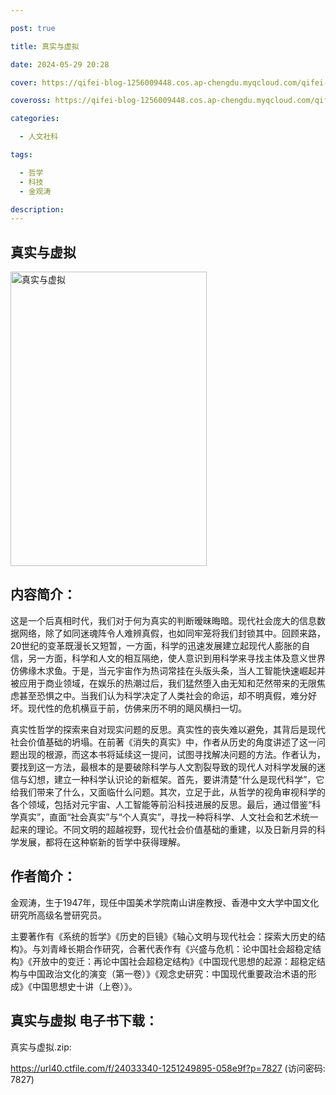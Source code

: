 ```yaml
---

post: true

title: 真实与虚拟

date: 2024-05-29 20:28

cover: https://qifei-blog-1256009448.cos.ap-chengdu.myqcloud.com/qifei-blog/64e85a26661c6c8e54f24bea.jpg

coveross: https://qifei-blog-1256009448.cos.ap-chengdu.myqcloud.com/qifei-blog/64e85a26661c6c8e54f24bea.jpg

categories:

  - 人文社科

tags:

  - 哲学
  - 科技
  - 金观涛

description:
---
```


## 真实与虚拟
<img alt="真实与虚拟 " class="aligncenter loaded" data-was-processed="true" decoding="async" fetchpriority="high" height="471" src="https://qifei-blog-1256009448.cos.ap-chengdu.myqcloud.com/qifei-blog/64e85a26661c6c8e54f24bea.jpg" style="cursor: zoom-in;" width="314"/>

## 内容简介：

这是一个后真相时代，我们对于何为真实的判断暧昧晦暗。现代社会庞大的信息数据网络，除了如同迷魂阵令人难辨真假，也如同牢笼将我们封锁其中。回顾来路，20世纪的变革既漫长又短暂，一方面，科学的迅速发展建立起现代人膨胀的自信，另一方面，科学和人文的相互隔绝，使人意识到用科学来寻找主体及意义世界仿佛缘木求鱼。于是，当元宇宙作为热词常挂在头版头条，当人工智能快速崛起并被应用于商业领域，在娱乐的热潮过后，我们猛然堕入由无知和茫然带来的无限焦虑甚至恐惧之中。当我们认为科学决定了人类社会的命运，却不明真假，难分好坏。现代性的危机横亘于前，仿佛来历不明的飓风横扫一切。

真实性哲学的探索来自对现实问题的反思。真实性的丧失难以避免，其背后是现代社会价值基础的坍塌。在前著《消失的真实》中，作者从历史的角度讲述了这一问题出现的根源，而这本书将延续这一提问，试图寻找解决问题的方法。作者认为，要找到这一方法，最根本的是要破除科学与人文割裂导致的现代人对科学发展的迷信与幻想，建立一种科学认识论的新框架。首先，要讲清楚“什么是现代科学”，它给我们带来了什么，又面临什么问题。其次，立足于此，从哲学的视角审视科学的各个领域，包括对元宇宙、人工智能等前沿科技进展的反思。最后，通过借鉴“科学真实”，直面“社会真实”与“个人真实”，寻找一种将科学、人文社会和艺术统一起来的理论。不同文明的超越视野，现代社会价值基础的重建，以及日新月异的科学发展，都将在这种崭新的哲学中获得理解。

## 作者简介：

金观涛，生于1947年，现任中国美术学院南山讲座教授、香港中文大学中国文化研究所高级名誉研究员。

主要著作有《系统的哲学》《历史的巨镜》《轴心文明与现代社会：探索大历史的结构》。与刘青峰长期合作研究，合著代表作有《兴盛与危机：论中国社会超稳定结构》《开放中的变迁：再论中国社会超稳定结构》《中国现代思想的起源：超稳定结构与中国政治文化的演变（第一卷）》《观念史研究：中国现代重要政治术语的形成》《中国思想史十讲（上卷）》。

## 真实与虚拟 电子书下载：

真实与虚拟.zip: 

https://url40.ctfile.com/f/24033340-1251249895-058e9f?p=7827 (访问密码: 7827)
